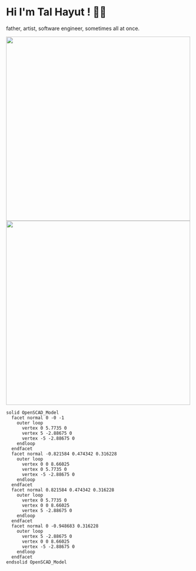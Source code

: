 # Hi I'm Tal Hayut ! 👋🏼
father, artist, software engineer, sometimes all at once.

<img src="https://github-profile-summary-cards.vercel.app/api/cards/profile-details?username=tool3&theme=monokai" width="500" />
<img src="https://wakatime.com/share/@01d1d52d-5fe4-4fbe-89ba-2ee401c977aa/85a9a932-e8e5-4431-949a-637f775591bc.svg" width="500"/>   

```stl
solid OpenSCAD_Model
  facet normal 0 -0 -1
    outer loop
      vertex 0 5.7735 0
      vertex 5 -2.88675 0
      vertex -5 -2.88675 0
    endloop
  endfacet
  facet normal -0.821584 0.474342 0.316228
    outer loop
      vertex 0 0 8.66025
      vertex 0 5.7735 0
      vertex -5 -2.88675 0
    endloop
  endfacet
  facet normal 0.821584 0.474342 0.316228
    outer loop
      vertex 0 5.7735 0
      vertex 0 0 8.66025
      vertex 5 -2.88675 0
    endloop
  endfacet
  facet normal 0 -0.948683 0.316228
    outer loop
      vertex 5 -2.88675 0
      vertex 0 0 8.66025
      vertex -5 -2.88675 0
    endloop
  endfacet
endsolid OpenSCAD_Model
```
